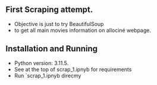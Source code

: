 ## First Scraping attempt. 
- Objective is just to try BeautifulSoup
- to get all main movies information on allociné webpage.
  
## Installation and Running
- Python version: 3.11.5.
- See at the top of scrap_1.ipnyb for requirements
- Run `scrap_1.ipnyb direcmy
